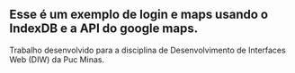 ## Esse é um exemplo de login e maps usando o IndexDB e a API do google maps.

Trabalho desenvolvido para a disciplina de Desenvolvimento de Interfaces Web (DIW) da Puc Minas.
